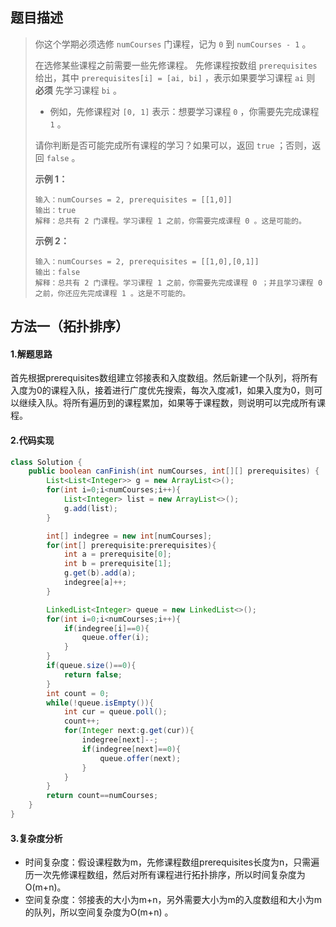 ## 题目描述 
>  你这个学期必须选修 `numCourses` 门课程，记为 `0` 到 `numCourses - 1` 。
>
>  在选修某些课程之前需要一些先修课程。 先修课程按数组 `prerequisites` 给出，其中 `prerequisites[i] = [ai, bi]` ，表示如果要学习课程 `ai` 则 **必须** 先学习课程  `bi` 。
>
>  - 例如，先修课程对 `[0, 1]` 表示：想要学习课程 `0` ，你需要先完成课程 `1` 。
>
>  请你判断是否可能完成所有课程的学习？如果可以，返回 `true` ；否则，返回 `false` 。
>
>   
>
>  **示例 1：**
>
>  ```
>  输入：numCourses = 2, prerequisites = [[1,0]]
>  输出：true
>  解释：总共有 2 门课程。学习课程 1 之前，你需要完成课程 0 。这是可能的。
>  ```
>
>  **示例 2：**
>
>  ```
>  输入：numCourses = 2, prerequisites = [[1,0],[0,1]]
>  输出：false
>  解释：总共有 2 门课程。学习课程 1 之前，你需要先完成课程 0 ；并且学习课程 0 之前，你还应先完成课程 1 。这是不可能的。
>  ```


## 方法一（拓扑排序）
#### 1.解题思路
首先根据prerequisites数组建立邻接表和入度数组。然后新建一个队列，将所有入度为0的课程入队，接着进行广度优先搜索，每次入度减1，如果入度为0，则可以继续入队。将所有遍历到的课程累加，如果等于课程数，则说明可以完成所有课程。

#### 2.代码实现
```java
class Solution {
    public boolean canFinish(int numCourses, int[][] prerequisites) {
        List<List<Integer>> g = new ArrayList<>();
        for(int i=0;i<numCourses;i++){
            List<Integer> list = new ArrayList<>();
            g.add(list);
        }

        int[] indegree = new int[numCourses];
        for(int[] prerequisite:prerequisites){
            int a = prerequisite[0];
            int b = prerequisite[1];
            g.get(b).add(a);
            indegree[a]++;
        }

        LinkedList<Integer> queue = new LinkedList<>();
        for(int i=0;i<numCourses;i++){
            if(indegree[i]==0){ 
                queue.offer(i);
            }
        }
        if(queue.size()==0){
            return false;
        }
        int count = 0;
        while(!queue.isEmpty()){
            int cur = queue.poll();
            count++;
            for(Integer next:g.get(cur)){
                indegree[next]--;
                if(indegree[next]==0){
                    queue.offer(next);
                }
            }
        }
        return count==numCourses;
    }
}
```
#### 3.复杂度分析

- 时间复杂度：假设课程数为m，先修课程数组prerequisites长度为n，只需遍历一次先修课程数组，然后对所有课程进行拓扑排序，所以时间复杂度为O(m+n)。
- 空间复杂度：邻接表的大小为m+n，另外需要大小为m的入度数组和大小为m的队列，所以空间复杂度为O(m+n) 。


